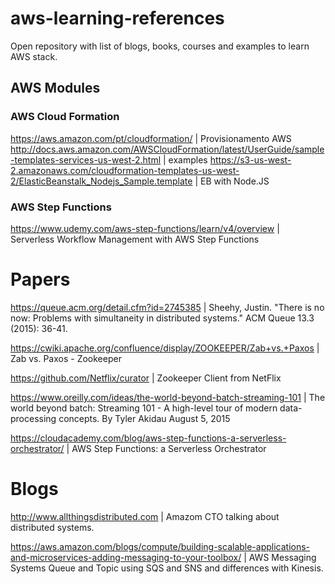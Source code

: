 # aws-learning-references
Open repository with list of blogs, books, courses and examples to learn AWS stack.

## AWS Modules

### AWS Cloud Formation
https://aws.amazon.com/pt/cloudformation/ | Provisionamento AWS
http://docs.aws.amazon.com/AWSCloudFormation/latest/UserGuide/sample-templates-services-us-west-2.html | examples
https://s3-us-west-2.amazonaws.com/cloudformation-templates-us-west-2/ElasticBeanstalk_Nodejs_Sample.template | EB with Node.JS

### AWS Step Functions

https://www.udemy.com/aws-step-functions/learn/v4/overview | Serverless Workflow Management with AWS Step Functions


# Papers

https://queue.acm.org/detail.cfm?id=2745385 | Sheehy, Justin. "There is no now: Problems with simultaneity in distributed systems." ACM Queue 13.3 (2015): 36-41.

https://cwiki.apache.org/confluence/display/ZOOKEEPER/Zab+vs.+Paxos | Zab vs. Paxos - Zookeeper

https://github.com/Netflix/curator | Zookeeper Client from NetFlix

https://www.oreilly.com/ideas/the-world-beyond-batch-streaming-101 | The world beyond batch: Streaming 101 - A high-level tour of modern data-processing concepts. By Tyler Akidau August 5, 2015

https://cloudacademy.com/blog/aws-step-functions-a-serverless-orchestrator/ | AWS Step Functions: a Serverless Orchestrator


# Blogs
 
http://www.allthingsdistributed.com | Amazom CTO talking about distributed systems.

https://aws.amazon.com/blogs/compute/building-scalable-applications-and-microservices-adding-messaging-to-your-toolbox/ | AWS Messaging Systems Queue and Topic using SQS and SNS and differences with Kinesis.
